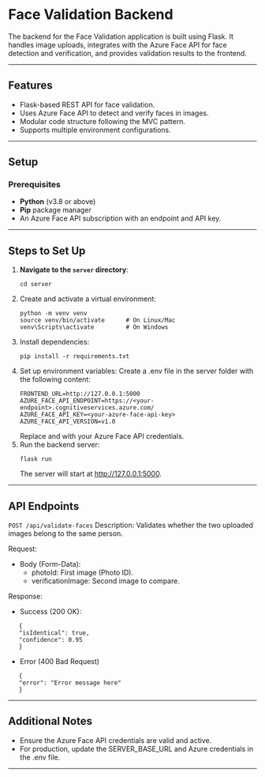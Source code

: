 # Face Validation Backend

The backend for the Face Validation application is built using Flask. It handles image uploads, integrates with the Azure Face API for face detection and verification, and provides validation results to the frontend.

---

## Features
- Flask-based REST API for face validation.
- Uses Azure Face API to detect and verify faces in images.
- Modular code structure following the MVC pattern.
- Supports multiple environment configurations.

---

## Setup

### Prerequisites
- **Python** (v3.8 or above)
- **Pip** package manager
- An Azure Face API subscription with an endpoint and API key.

---

## Steps to Set Up

1. **Navigate to the `server` directory**:
   ```
   cd server
   ```
2. Create and activate a virtual environment:
    ```
    python -m venv venv
    source venv/bin/activate      # On Linux/Mac
    venv\Scripts\activate         # On Windows
    ```
3. Install dependencies:
    ```
    pip install -r requirements.txt
    ```
4. Set up environment variables: Create a .env file in the server folder with the following content:
    ```
    FRONTEND_URL=http://127.0.0.1:5000
    AZURE_FACE_API_ENDPOINT=https://<your-endpoint>.cognitiveservices.azure.com/
    AZURE_FACE_API_KEY=<your-azure-face-api-key>
    AZURE_FACE_API_VERSION=v1.0
    ```
    Replace <your-endpoint> and <your-azure-face-api-key> with your Azure Face API credentials.
5. Run the backend server:
    ```
    flask run
    ```
    The server will start at http://127.0.0.1:5000.

---
## API Endpoints
`POST /api/validate-faces`
Description:
Validates whether the two uploaded images belong to the same person.

Request:
 - Body (Form-Data):
    - photoId: First image (Photo ID).
    - verificationImage: Second image to compare.

Response:
 - Success (200 OK):
 ```
    {
    "isIdentical": true,
    "confidence": 0.95
    }
```
 - Error (400 Bad Request)
 ```
    {
    "error": "Error message here"
    }
```
---
## Additional Notes
- Ensure the Azure Face API credentials are valid and active.
- For production, update the SERVER_BASE_URL and Azure credentials in the .env file.
---
